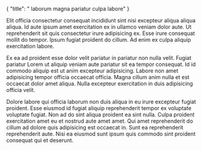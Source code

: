 {
  "title": " laborum magna pariatur culpa labore"
}

Elit officia consectetur consequat incididunt sint nisi excepteur aliqua aliqua aliqua. Id aute ipsum amet exercitation ex in ullamco veniam dolor aute. Ut reprehenderit sit quis consectetur irure adipisicing ex. Esse irure consequat mollit do tempor. Ipsum fugiat proident do cillum. Ad enim ex culpa aliquip exercitation labore.

Ex ea ad proident esse dolor velit pariatur in pariatur non nulla velit. Fugiat pariatur Lorem ut aliquip veniam aute pariatur sit ea tempor consequat. Id id commodo aliquip est ut anim excepteur adipisicing. Labore non amet adipisicing tempor officia occaecat officia. Magna cillum anim nulla et est occaecat dolor amet aliqua. Nulla excepteur exercitation in duis adipisicing officia velit.

Dolore labore qui officia laborum non duis aliqua in eu irure excepteur fugiat proident. Esse eiusmod id fugiat aliquip reprehenderit tempor ex voluptate voluptate fugiat. Non ad do sint aliqua proident ea sint nulla. Culpa proident exercitation amet eu et nostrud aute amet amet. Qui amet reprehenderit do cillum ad dolore quis adipisicing est occaecat in. Sunt ea reprehenderit reprehenderit aute. Nisi ea eiusmod sunt ipsum quis commodo sint proident consequat qui et deserunt.